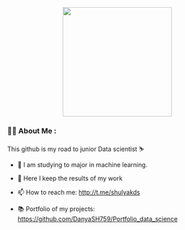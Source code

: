 
<div id="header" align="center">
  <img src= "https://media.giphy.com/media/2IudUHdI075HL02Pkk/giphy.gif" width="250"/>
</div>

### :man_technologist: About Me :
This github is my road to junior Data scientist :skier:

- :telescope: I am studying to major in machine learning.

- 🍉 Here I keep the results of my work

- :mailbox: How to reach me: http://t.me/shulyakds

- 📚 Portfolio of my projects: https://github.com/DanyaSH759/Portfolio_data_science
